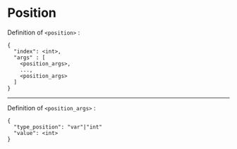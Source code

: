 # Position

Definition of `<position>` :

```
{
  "index": <int>,
  "args" : [
    <position_args>,
    ...,
    <position_args>
  ]
}
```

-----

Definition of `<position_args>` :

```
{
  "type_position": "var"|"int"
  "value": <int>
}
```
